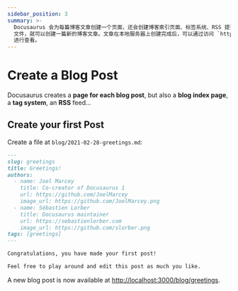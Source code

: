 ```yaml
---
sidebar_position: 3
summary: >-
  Docusaurus 会为每篇博客文章创建一个页面，还会创建博客索引页面、标签系统、RSS 提要等。只需创建一个 Markdown
  文件，就可以创建一篇新的博客文章。文章在本地服务器上创建完成后，可以通过访问 `http://localhost:3000/blog/greetings`
  进行查看。
---
```


# Create a Blog Post

Docusaurus creates a **page for each blog post**, but also a **blog index page**, a **tag system**, an **RSS** feed...

## Create your first Post

Create a file at `blog/2021-02-28-greetings.md`:

```md title="blog/2021-02-28-greetings.md1"
---
slug: greetings
title: Greetings!
authors:
  - name: Joel Marcey
    title: Co-creator of Docusaurus 1
    url: https://github.com/JoelMarcey
    image_url: https://github.com/JoelMarcey.png
  - name: Sébastien Lorber
    title: Docusaurus maintainer
    url: https://sebastienlorber.com
    image_url: https://github.com/slorber.png
tags: [greetings]
---

Congratulations, you have made your first post!

Feel free to play around and edit this post as much you like.
```

A new blog post is now available at [http://localhost:3000/blog/greetings](http://localhost:3000/blog/greetings).
